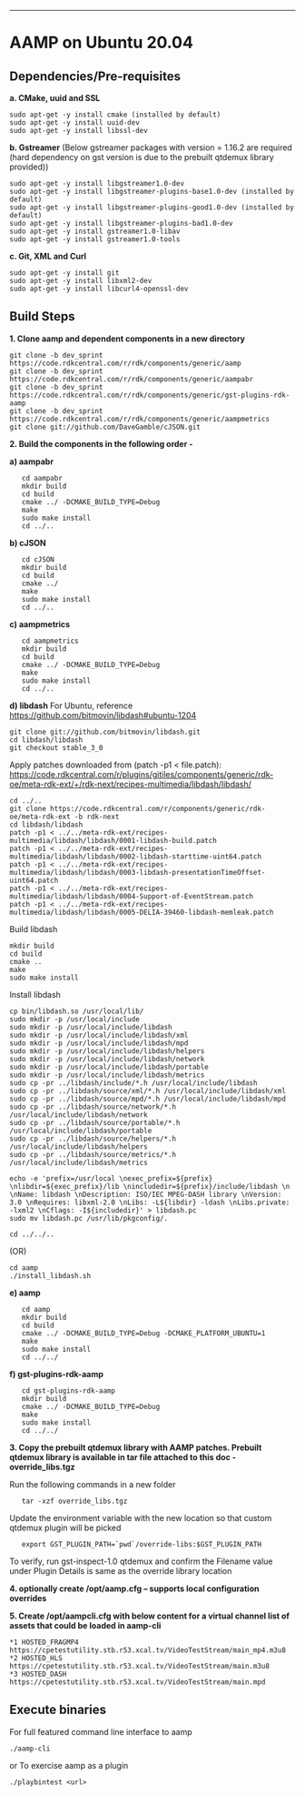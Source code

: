 ---

# AAMP on Ubuntu 20.04

## Dependencies/Pre-requisites

**a. CMake, uuid and SSL**
```
sudo apt-get -y install cmake (installed by default)
sudo apt-get -y install uuid-dev
sudo apt-get -y install libssl-dev
```

**b. Gstreamer**
(Below gstreamer packages with version = 1.16.2 are required (hard dependency on gst version is due to the prebuilt qtdemux library provided))
```
sudo apt-get -y install libgstreamer1.0-dev 
sudo apt-get -y install libgstreamer-plugins-base1.0-dev (installed by default)
sudo apt-get -y install libgstreamer-plugins-good1.0-dev (installed by default)
sudo apt-get -y install libgstreamer-plugins-bad1.0-dev
sudo apt-get -y install gstreamer1.0-libav
sudo apt-get -y install gstreamer1.0-tools
```

**c. Git, XML and Curl**
```
sudo apt-get -y install git
sudo apt-get -y install libxml2-dev 
sudo apt-get -y install libcurl4-openssl-dev
```


## Build Steps

**1. Clone aamp and dependent components in a new directory**
``` 
git clone -b dev_sprint https://code.rdkcentral.com/r/rdk/components/generic/aamp
git clone -b dev_sprint https://code.rdkcentral.com/r/rdk/components/generic/aampabr
git clone -b dev_sprint https://code.rdkcentral.com/r/rdk/components/generic/gst-plugins-rdk-aamp
git clone -b dev_sprint https://code.rdkcentral.com/r/rdk/components/generic/aampmetrics
git clone git://github.com/DaveGamble/cJSON.git
```

**2. Build the components in the following order -**

**a) aampabr**
```
   cd aampabr
   mkdir build
   cd build
   cmake ../ -DCMAKE_BUILD_TYPE=Debug
   make
   sudo make install
   cd ../..
```

**b) cJSON**
```
   cd cJSON
   mkdir build
   cd build
   cmake ../
   make
   sudo make install
   cd ../..
```

**c) aampmetrics**
```
   cd aampmetrics
   mkdir build
   cd build
   cmake ../ -DCMAKE_BUILD_TYPE=Debug
   make
   sudo make install
   cd ../..
```

**d) libdash**
For Ubuntu, reference https://github.com/bitmovin/libdash#ubuntu-1204
```
git clone git://github.com/bitmovin/libdash.git
cd libdash/libdash
git checkout stable_3_0
```

Apply patches downloaded from (patch -p1 < file.patch): https://code.rdkcentral.com/r/plugins/gitiles/components/generic/rdk-oe/meta-rdk-ext/+/rdk-next/recipes-multimedia/libdash/libdash/
```
cd ../..
git clone https://code.rdkcentral.com/r/components/generic/rdk-oe/meta-rdk-ext -b rdk-next
cd libdash/libdash
patch -p1 < ../../meta-rdk-ext/recipes-multimedia/libdash/libdash/0001-libdash-build.patch
patch -p1 < ../../meta-rdk-ext/recipes-multimedia/libdash/libdash/0002-libdash-starttime-uint64.patch 
patch -p1 < ../../meta-rdk-ext/recipes-multimedia/libdash/libdash/0003-libdash-presentationTimeOffset-uint64.patch 
patch -p1 < ../../meta-rdk-ext/recipes-multimedia/libdash/libdash/0004-Support-of-EventStream.patch 
patch -p1 < ../../meta-rdk-ext/recipes-multimedia/libdash/libdash/0005-DELIA-39460-libdash-memleak.patch
```

Build libdash
```
mkdir build
cd build
cmake ..
make
sudo make install
```

Install libdash
```
cp bin/libdash.so /usr/local/lib/
sudo mkdir -p /usr/local/include
sudo mkdir -p /usr/local/include/libdash
sudo mkdir -p /usr/local/include/libdash/xml
sudo mkdir -p /usr/local/include/libdash/mpd
sudo mkdir -p /usr/local/include/libdash/helpers
sudo mkdir -p /usr/local/include/libdash/network
sudo mkdir -p /usr/local/include/libdash/portable
sudo mkdir -p /usr/local/include/libdash/metrics
sudo cp -pr ../libdash/include/*.h /usr/local/include/libdash
sudo cp -pr ../libdash/source/xml/*.h /usr/local/include/libdash/xml
sudo cp -pr ../libdash/source/mpd/*.h /usr/local/include/libdash/mpd
sudo cp -pr ../libdash/source/network/*.h /usr/local/include/libdash/network
sudo cp -pr ../libdash/source/portable/*.h /usr/local/include/libdash/portable
sudo cp -pr ../libdash/source/helpers/*.h /usr/local/include/libdash/helpers
sudo cp -pr ../libdash/source/metrics/*.h /usr/local/include/libdash/metrics

echo -e 'prefix=/usr/local \nexec_prefix=${prefix} \nlibdir=${exec_prefix}/lib \nincludedir=${prefix}/include/libdash \n \nName: libdash \nDescription: ISO/IEC MPEG-DASH library \nVersion: 3.0 \nRequires: libxml-2.0 \nLibs: -L${libdir} -ldash \nLibs.private: -lxml2 \nCflags: -I${includedir}' > libdash.pc
sudo mv libdash.pc /usr/lib/pkgconfig/.

cd ../../..
```

(OR)
```
cd aamp
./install_libdash.sh
```

**e) aamp**
```
   cd aamp
   mkdir build
   cd build
   cmake ../ -DCMAKE_BUILD_TYPE=Debug -DCMAKE_PLATFORM_UBUNTU=1
   make
   sudo make install
   cd ../../
```

**f) gst-plugins-rdk-aamp**
```
   cd gst-plugins-rdk-aamp
   mkdir build
   cmake ../ -DCMAKE_BUILD_TYPE=Debug
   make
   sudo make install
   cd ../../
```

**3. Copy the prebuilt qtdemux library with AAMP patches. Prebuilt qtdemux library is available in tar file attached to this doc - override_libs.tgz**

   Run the following commands in a new folder
```
   tar -xzf override_libs.tgz
```

   Update the environment variable with the new location so that custom qtdemux plugin will be picked
```
   export GST_PLUGIN_PATH=`pwd`/override-libs:$GST_PLUGIN_PATH
```

   To verify, run gst-inspect-1.0 qtdemux and confirm the Filename value under Plugin Details is same as the override library location

**4. optionally create /opt/aamp.cfg – supports local configuration overrides**

**5. Create /opt/aampcli.cfg with below content for a virtual channel list of assets that could be loaded in aamp-cli**
```
*1 HOSTED_FRAGMP4 https://cpetestutility.stb.r53.xcal.tv/VideoTestStream/main_mp4.m3u8
*2 HOSTED_HLS https://cpetestutility.stb.r53.xcal.tv/VideoTestStream/main.m3u8
*3 HOSTED_DASH https://cpetestutility.stb.r53.xcal.tv/VideoTestStream/main.mpd
```

## Execute binaries
For full featured command line interface to aamp
```
./aamp-cli
```
or
To exercise aamp as a plugin
```
./playbintest <url>
```
